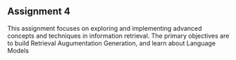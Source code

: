 ## Assignment 4

This assignment focuses on exploring and implementing advanced concepts and techniques in information retrieval. The primary objectives are to build Retrieval Augumentation Generation, and learn about Language Models
